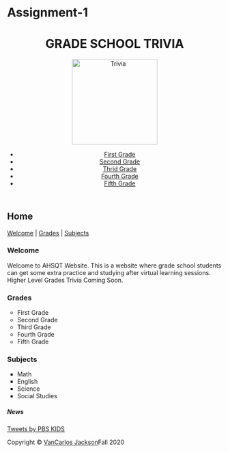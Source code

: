 # Assignment-1 

<html lang="en">
<head>
   <meta charset="utf-8" />
   <title>At Home School Trivia Quiz</title>
    <link rel="stylesheet" href="styles1.css" />
</head>
<body>
    <div id="main_container">
   <header>
     <h1>GRADE SCHOOL TRIVIA</h1>
	<img src="trivia animation.gif" alt="Trivia" width="200" height="200" class="center">
     <nav>
       <ul>
          <li><a href="1stGrade.html">First Grade</a></li>
          <li><a href="2ndGrade.html">Second Grade</a></li>
          <li><a href="3rdGRade.html">Thrid Grade</a></li>
          <li><a href="4thGrade.html">Fourth Grade</a></li>
	  <li><a href="5thGrade.html">Fifth Grade</a></li>
       </ul>
     </nav>
   </header>
   <main>
     <h2>Home</h2>
     <nav>
        <p><a href="#welcome">Welcome</a> | <a href="#Grades">Grades</a> | <a href="#Subjects">Subjects</a></p>
     </nav>
     <section>
        <h3 id="welcome">Welcome</h3>
        <p>Welcome to AHSQT Website. This is a website where grade school students can get some extra practice and studying after virtual learning sessions. Higher Level Grades Trivia Coming Soon.</p>
     </section>
     <section>
        <h3 id="grades">Grades</h3>
        <ul style="list-style-type:circle;">
  	<li>First Grade</li>
  	<li>Second Grade</li>
  	<li>Third Grade</li>
	<li>Fourth Grade</li>
  	<li>Fifth Grade</li>
	</ul>
     </section>
     <section>
        <h3 id="subjects">Subjects</h3>
       	<ul style="list-style-type:square;">
  	<li>Math</li>
  	<li>English</li>
 	<li>Science</li>
	<li>Social Studies</li>
	</ul>
     </section>
   </main>
  <nav>
  </nav>
  <section>
  <h5> News</h5>
  <a class="twitter-timeline" data-lang="en" data-width="800" data-height="600" 
  href="https://twitter.com/PBSKIDS?ref_src=twsrc%5Egoogle%7Ctwcamp%5Eserp%7Ctwgr%5Eauthor">Tweets by PBS KIDS</a> 
  <script async src="https://platform.twitter.com/widgets.js" ></script>
</section>
<footer>
  <p>Copyright &copy; <a href="mailto:jackson_vancarlos@columbusstate.edu">VanCarlos Jackson</a>Fall 2020</p>
</footer>
</body>
</html>
